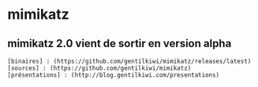 
# mimikatz
## mimikatz 2.0 vient de sortir en version alpha

    [binaires] : (https://github.com/gentilkiwi/mimikatz/releases/latest)
    [sources] : (https://github.com/gentilkiwi/mimikatz)
    [présentations] : (http://blog.gentilkiwi.com/presentations)
